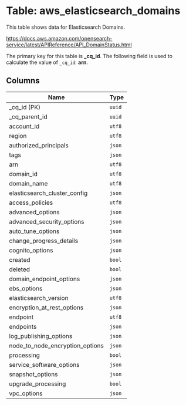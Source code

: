 # Table: aws_elasticsearch_domains

This table shows data for Elasticsearch Domains.

https://docs.aws.amazon.com/opensearch-service/latest/APIReference/API_DomainStatus.html

The primary key for this table is **_cq_id**.
The following field is used to calculate the value of `_cq_id`: **arn**.

## Columns

| Name          | Type          |
| ------------- | ------------- |
|_cq_id (PK)|`uuid`|
|_cq_parent_id|`uuid`|
|account_id|`utf8`|
|region|`utf8`|
|authorized_principals|`json`|
|tags|`json`|
|arn|`utf8`|
|domain_id|`utf8`|
|domain_name|`utf8`|
|elasticsearch_cluster_config|`json`|
|access_policies|`utf8`|
|advanced_options|`json`|
|advanced_security_options|`json`|
|auto_tune_options|`json`|
|change_progress_details|`json`|
|cognito_options|`json`|
|created|`bool`|
|deleted|`bool`|
|domain_endpoint_options|`json`|
|ebs_options|`json`|
|elasticsearch_version|`utf8`|
|encryption_at_rest_options|`json`|
|endpoint|`utf8`|
|endpoints|`json`|
|log_publishing_options|`json`|
|node_to_node_encryption_options|`json`|
|processing|`bool`|
|service_software_options|`json`|
|snapshot_options|`json`|
|upgrade_processing|`bool`|
|vpc_options|`json`|